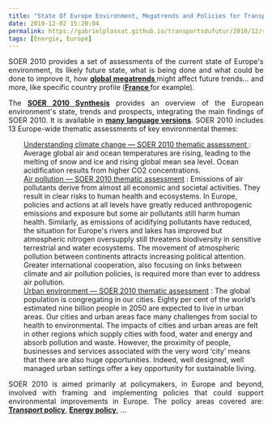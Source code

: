 ```yaml
---
title: "State Of Europe Environment, Megatrends and Policies for Transportation"
date: 2010-12-02 15:20:04
permalink: https://gabrielplassat.github.io/transportsdufutur/2010/12/state-of-europe-environment-megatrends-and-policies-for-transportation.html
tags: [Energie, Europe]
---
```


<p style="text-align: justify">SOER 2010 provides a set of assessments of the current state of Europe's environment, its likely future state, what is being done and what could be done to improve it, how <strong><a href="http://www.eea.europa.eu/soer/europe-and-the-world/megatrends" target="_blank">global megatrends </a></strong>might affect future trends… and more, like specific country profile (<strong><a href="http://www.eea.europa.eu/soer/countries/fr#c6=CommonalityReport&c6=FlexibilityReport&c12=all&c5=" target="_blank">France </a></strong>for example).</p> <p style="text-align: justify">The <strong><a href="http://www.eea.europa.eu/soer/synthesis/synthesis" target="_blank">SOER 2010 Synthesis</a></strong> provides an overview of the European environment's state, trends and prospects, integrating the main findings of SOER 2010. It is available in <strong><a href="http://www.eea.europa.eu/soer/synthesis/translations" target="_blank">many language versions</a></strong>. SOER 2010 includes 13 Europe-wide thematic assessments of key environmental themes: </p>  <!--more-->   <dt style="padding-left: 30px"><a href="http://www.eea.europa.eu/soer/europe/understanding-climate-change">Understanding climate change — SOER 2010 thematic assessment </a>: Average global air and ocean temperatures are rising, leading to the melting of snow and ice and rising global mean sea level. Ocean acidification results from higher CO2 concentrations. </dt><dt style="padding-left: 30px"></dt><dt style="padding-left: 30px"><a href="http://www.eea.europa.eu/soer/europe/air-pollution">Air pollution — SOER 2010 thematic assessment</a> : Emissions of air pollutants derive from almost all economic and societal activities. They result in clear risks to human health and ecosystems. In Europe, policies and actions at all levels have greatly reduced anthropogenic emissions and exposure but some air pollutants still harm human health. Similarly, as emissions of acidifying pollutants have reduced, the situation for Europe's rivers and lakes has improved but atmospheric nitrogen oversupply still threatens biodiversity in sensitive terrestrial and water ecosystems. The movement of atmospheric pollution between continents attracts increasing political attention. Greater international cooperation, also focusing on links between climate and air pollution policies, is required more than ever to address air pollution. </dt><dt style="padding-left: 30px"></dt><dt style="padding-left: 30px"><a href="http://www.eea.europa.eu/soer/europe/urban-environment">Urban environment — SOER 2010 thematic assessment</a> : The global population is congregating in our cities. Eighty per cent of the world’s estimated nine billion people in 2050 are expected to live in urban areas. Our cities and urban areas face many challenges from social to health to environmental. The impacts of cities and urban areas are felt in other regions which supply cities with food, water and energy and absorb pollution and waste. However, the proximity of people, businesses and services associated with the very word ‘city’ means that there are also huge opportunities. Indeed, well designed, well managed urban settings offer a key opportunity for sustainable living. </dt> <p style="text-align: justify">SOER 2010 is aimed primarily at policymakers, in Europe and beyond, involved with framing and implementing policies that could support environmental improvements in Europe. The policy areas covered are: <strong><a href="http://www.eea.europa.eu/soer/policy-makers/transport-policy" target="_blank">Transport policy</a></strong>, <strong><a href="http://www.eea.europa.eu/soer/policy-makers/energy-policy" target="_blank">Energy policy</a></strong>, ...</p>
